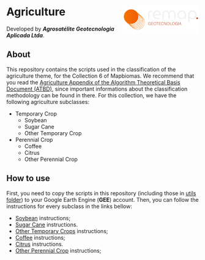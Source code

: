 
<div>
    <img src='./assets/logo.png' height='auto' width='200' align='right'>
    <h1>Agriculture</h1>
</div>

Developed by ***Agrosatélite Geotecnologia Aplicada Ltda***.

## About
This repository contains the scripts used in the classification of the agriculture theme, for the Collection 6 of Mapbiomas. We recommend that you read the  [Agriculture Appendix of the Algorithm Theoretical Basis Document (ATBD)](https://mapbiomas.org/download-dos-atbds), since important informations about the classification methodology can be found in there. For this collection, we have the following agriculture subclasses:

 - Temporary Crop
	- Soybean
	- Sugar Cane
	- Other Temporary Crop
 - Perennial Crop
	- Coffee
	- Citrus
	- Other Perennial Crop

## How to use

First, you need to copy the scripts in this repository  (including those in [utils folder](./utils)) to your Google Earth Engine (**GEE**) account. Then, you can follow the instructions for every subclass in the links bellow:
																						 
 - [Soybean](./soybean) instructions;
 - [Sugar Cane](./sugarcane) instructions.
 - [Other Temporary Crops](./temporary_crops) instructions;
 - [Coffee](./coffee) instructions;
 - [Citrus](./citrus) instructions.
 - [Other Perennial Crop](./perennial_crops) instructions;

